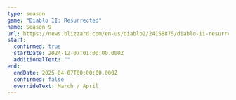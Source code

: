 ```yaml
---
type: season
game: "Diablo II: Resurrected"
name: Season 9
url: https://news.blizzard.com/en-us/diablo2/24158875/diablo-ii-resurrected-ladder-season-9-coming-soon
start:
  confirmed: true
  startDate: 2024-12-07T01:00:00.000Z
  additionalText: ""
end:
  endDate: 2025-04-07T00:00:00.000Z
  confirmed: false
  overrideText: March / April
---
```

